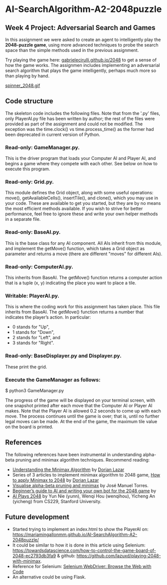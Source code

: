 # AI-SearchAlgorithm-A2-2048puzzle
## Week 4 Project: Adversarial Search and Games
In this assignment we were asked to create an agent to intelligently play the **2048-puzzle game**, using more advanced techniques to probe the search space than the simple methods used in the previous assignment. 

Try playing the game here: [gabrielecirulli.github.io/2048](https://gabrielecirulli.github.io/2048) to get a sense of how the game works. 
The assignmen includes implementing an adversarial search algorithm that plays the game intelligently, perhaps much more so than playing by hand.

[spinner_2048.gif](img/spinner.gif)

## Code structure
The skeleton code includes the following files. Note that from the '.py' files, only PlayerAI.py file has been written by author; the rest of the files were provided as part of the assignment and could not be modified. The exception was the time.clock() vs time.process_time() as the former had been deprecated in current version of Python. 

### Read-only: GameManager.py. 
This is the driver program that loads your Computer AI and Player AI, and begins a game where they compete with each other. See below on how to execute this program.

### Read-only: Grid.py. 
This module defines the Grid object, along with some useful operations: move(), getAvailableCells(), insertTile(), and clone(), which you may use in your code. These are available to get you started, but they are by no means the most efficient methods available. If you wish to strive for better performance, feel free to ignore these and write your own helper methods in a separate file.

### Read-only: BaseAI.py. 
This is the base class for any AI component. All AIs inherit from this module, and implement the getMove() function, which takes a Grid object as parameter and returns a move (there are different "moves" for different AIs).


### Read-only: ComputerAI.py. 
This inherits from BaseAI. The getMove() function returns a computer action that is a tuple (x, y) indicating the place you want to place a tile.


### Writable: PlayerAI.py. 
This is where the coding work for this assignment has taken place. This file inherits from BaseAI. The getMove() function returns a number that indicates the player’s action. In particular: 
- 0 stands for "Up", 
- 1 stands for "Down", 
- 2 stands for "Left", and 
- 3 stands for "Right". 


### Read-only: BaseDisplayer.py and Displayer.py. 
These print the grid.

### Execute the GameManager as follows:

$ python3 GameManager.py

The progress of the game will be displayed on your terminal screen, with one snapshot printed after each move that the Computer AI or Player AI makes. Note that the Player AI is allowed 0.2 seconds to come up with each move. The process continues until the game is over; that is, until no further legal moves can be made. At the end of the game, the maximum tile value on the board is printed.

## References
The following references have been instrumental in understanding alpha-beta pruning and minimax algorithm techniques. Recommend reading:
- [Understanding the Minimax Algorithm](https://towardsdatascience.com/understanding-the-minimax-algorithm-726582e4f2c6) by [Dorian Lazar](https://medium.com/@dorianlazar)
- Series of 3 articles to implement minimax algorithm to 2048 game, [How to apply Minimax to 2048](https://towardsdatascience.com/playing-2048-with-minimax-algorithm-1-d214b136bffb) by [Dorian Lazar](https://medium.com/@dorianlazar)
- [Visualise alpha-beta pruning and minimax](http://homepage.ufp.pt/jtorres/ensino/ia/alfabeta.html) by José Manuel Torres.
- [Beginner’s guide to AI and writing your own bot for the 2048 game](https://medium.com/@bartoszzadrony/beginners-guide-to-ai-and-writing-your-own-bot-for-the-2048-game-4b8083faaf53) by 
- [AI Plays 2048](http://cs229.stanford.edu/proj2016/report/NieHouAn-AIPlays2048-report.pdf) by Yun Nie (yunn), Wenqi Hou (wenqihou), Yicheng An (yicheng) from CS229, Stanford University.

## Future development

- Started trying to implement an index.html to show the PlayerAI on:
https://mariamingallonmm.github.io/AI-SearchAlgorithm-A2-2048puzzle/
- It could be similar to how it is done in this article using Selenium: https://towardsdatascience.com/how-to-control-the-game-board-of-2048-ec2793db3fa9 & github: https://github.com/lazuxd/playing-2048-with-minimax.
- Reference for Selenium: [Selenium WebDriver: Browse the Web with Code](https://medium.com/towards-artificial-intelligence/selenium-webdriver-browse-the-web-with-code-f064d3556a8)
- An alternative could be using Flask.
